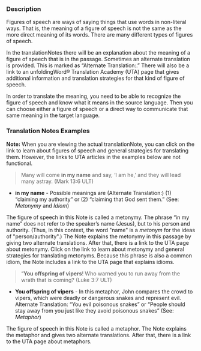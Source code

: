 
### Description

Figures of speech are ways of saying things that use words in non-literal ways. That is, the meaning of a figure of speech is not the same as the more direct meaning of its words. There are many different types of figures of speech.

In the translationNotes there will be an explanation about the meaning of a figure of speech that is in the passage. Sometimes an alternate translation is provided. This is marked as “Alternate Translation:.” There will also be a link to an unfoldingWord® Translation Academy (UTA) page that gives additional information and translation strategies for that kind of figure of speech.

In order to translate the meaning, you need to be able to recognize the figure of speech and know what it means in the source language. Then you can choose either a figure of speech or a direct way to communicate that same meaning in the target language. 

### Translation Notes Examples

**Note:** When you are viewing the actual translationNote, you can click on the link to learn about figures of speech and general strategies for translating them. However, the links to UTA articles in the examples below are not functional.

> Many will come **in my name** and say, ‘I am he,’ and they will lead many astray. (Mark 13:6 ULT)

* **in my name** - Possible meanings are (Alternate Translation:) (1) “claiming my authority” or (2) “claiming that God sent them.” (See: *Metonymy* and *Idiom*)

The figure of speech in this Note is called a metonymy. The phrase “in my name” does not refer to the speaker’s name (Jesus), but to his person and authority. (Thus, in this context, the word "name" is a *metonym* for the ideas of "person/authority".) The Note explains the metonymy in this passage by giving two alternate translations. After that, there is a link to the UTA page about metonymy. Click on the link to learn about metonymy and general strategies for translating metonyms. Because this phrase is also a common idiom, the Note includes a link to the UTA page that explains idioms.

> “**You offspring of vipers**! Who warned you to run away from the wrath that is coming? (Luke 3:7 ULT)

* **You offspring of vipers** - In this metaphor, John compares the crowd to vipers, which were deadly or dangerous snakes and represent evil. Alternate Translation: “You evil poisonous snakes” or “People should stay away from you just like they avoid poisonous snakes” (See: *Metaphor*)

The figure of speech in this Note is called a metaphor. The Note explains the metaphor and gives two alternate translations. After that, there is a link to the UTA page about metaphors. 
